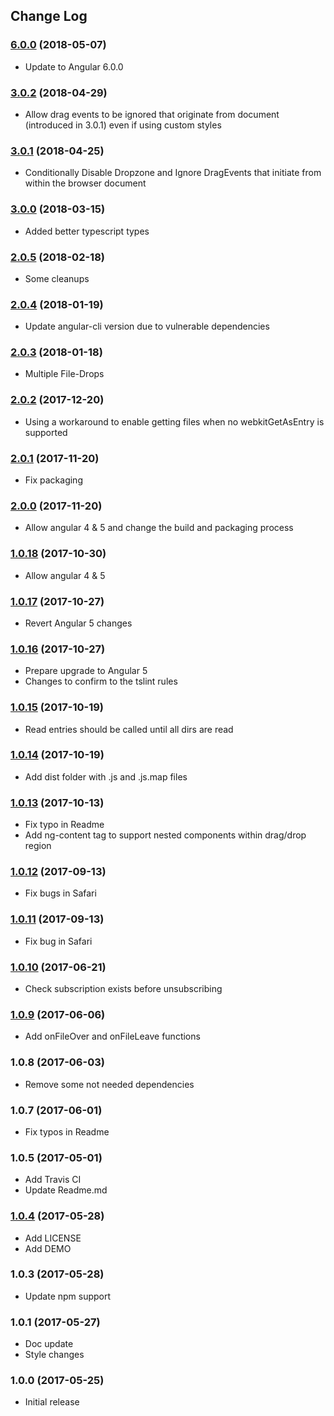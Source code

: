 ## Change Log
### [6.0.0](https://github.com/georgipeltekov/ngx-file-drop/compare/v3.0.2...v6.0.0) (2018-05-07)
* Update to Angular 6.0.0

### [3.0.2](https://github.com/georgipeltekov/ngx-file-drop/compare/v3.0.1...v3.0.2) (2018-04-29)
* Allow drag events to be ignored that originate from document (introduced in 3.0.1) even if using custom styles

### [3.0.1](https://github.com/georgipeltekov/ngx-file-drop/compare/v3.0.0...v3.0.1) (2018-04-25)
* Conditionally Disable Dropzone and Ignore DragEvents that initiate from within the browser document

### [3.0.0](https://github.com/georgipeltekov/ngx-file-drop/compare/v2.0.5...v3.0.0) (2018-03-15)
* Added better typescript types

### [2.0.5](https://github.com/georgipeltekov/ngx-file-drop/compare/v2.0.4...v2.0.5) (2018-02-18)
* Some cleanups

### [2.0.4](https://github.com/georgipeltekov/ngx-file-drop/compare/v2.0.3...v2.0.4) (2018-01-19)
* Update angular-cli version due to vulnerable dependencies

### [2.0.3](https://github.com/georgipeltekov/ngx-file-drop/compare/v2.0.2...v2.0.3) (2018-01-18)
* Multiple File-Drops

### [2.0.2](https://github.com/georgipeltekov/ngx-file-drop/compare/v2.0.1...v2.0.2) (2017-12-20)
* Using a workaround to enable getting files when no webkitGetAsEntry is supported

### [2.0.1](https://github.com/georgipeltekov/ngx-file-drop/compare/v2.0.0...v2.0.1) (2017-11-20)
* Fix packaging

### [2.0.0](https://github.com/georgipeltekov/ngx-file-drop/compare/v1.0.18...v2.0.0) (2017-11-20)
* Allow angular 4 & 5 and change the build and packaging process

### [1.0.18](https://github.com/georgipeltekov/ngx-file-drop/compare/v1.0.17...v1.0.18) (2017-10-30)
* Allow angular 4 & 5

### [1.0.17](https://github.com/georgipeltekov/ngx-file-drop/compare/v1.0.16...v1.0.17) (2017-10-27)
* Revert Angular 5 changes

### [1.0.16](https://github.com/georgipeltekov/ngx-file-drop/compare/v1.0.15...v1.0.16) (2017-10-27)
* Prepare upgrade to Angular 5
* Changes to confirm to the tslint rules 

### [1.0.15](https://github.com/georgipeltekov/ngx-file-drop/compare/v1.0.14...v1.0.15) (2017-10-19)
* Read entries should be called until all dirs are read

### [1.0.14](https://github.com/georgipeltekov/ngx-file-drop/compare/v1.0.13...v1.0.14) (2017-10-19)
* Add dist folder with .js and .js.map files

### [1.0.13](https://github.com/georgipeltekov/ngx-file-drop/compare/v1.0.12...v1.0.13) (2017-10-13)
* Fix typo in Readme
* Add ng-content tag to support nested components within drag/drop region

### [1.0.12](https://github.com/georgipeltekov/ngx-file-drop/compare/v1.0.11...v1.0.12) (2017-09-13)
* Fix bugs in Safari

### [1.0.11](https://github.com/georgipeltekov/ngx-file-drop/compare/v1.0.10...v1.0.11) (2017-09-13)
* Fix bug in Safari

### [1.0.10](https://github.com/georgipeltekov/ngx-file-drop/compare/v1.0.9...v1.0.10) (2017-06-21)
* Check subscription exists before unsubscribing

### [1.0.9](https://github.com/georgipeltekov/ngx-file-drop/compare/v1.0.4...v1.0.9) (2017-06-06)
* Add onFileOver and onFileLeave functions

### 1.0.8 (2017-06-03)
* Remove some not needed dependencies

### 1.0.7 (2017-06-01)
* Fix typos in Readme

### 1.0.5 (2017-05-01)
* Add Travis CI
* Update Readme.md

### [1.0.4](https://github.com/georgipeltekov/ngx-file-drop/tree/v1.0.4) (2017-05-28)
* Add LICENSE
* Add DEMO

### 1.0.3 (2017-05-28)
* Update npm support

### 1.0.1 (2017-05-27)
* Doc update
* Style changes

### 1.0.0 (2017-05-25)
* Initial release
